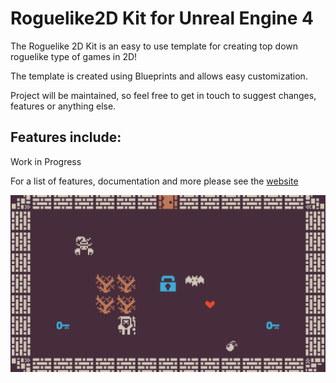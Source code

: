# Roguelike2D Kit for Unreal Engine 4

The Roguelike 2D Kit is an easy to use template for creating top down roguelike type of games in 2D!
 
The template is created using Blueprints and allows easy customization.
 
Project will be maintained, so feel free to get in touch to suggest changes, features or anything else.

## Features include:

Work in Progress

For a list of features, documentation and more please see the [website](https://gracesgames.github.io/Roguelike2DKit/)

![FeaturedImage](https://github.com/GracesGames/Roguelike2DKit/blob/master/Images/FeaturedImage.png)
